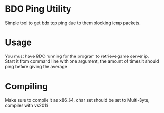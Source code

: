 # BDO Ping Utility


Simple tool to get bdo tcp ping due to them blocking icmp packets. 

# Usage

You must have BDO running for the program to retrieve game server ip.
Start it from command line with one argument, the amount of times it should ping before giving the average

# Compiling

Make sure to compile it as x86_64, char set should be set to Multi-Byte, compiles with vs2019

